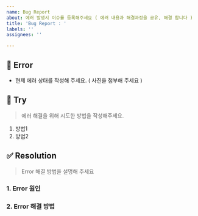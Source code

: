 ```yaml
---
name: Bug Report
about: 에러 발생시 이슈를 등록해주세요 ( 에러 내용과 해결과정을 공유, 해결 합니다 )
title: 'Bug Report : '
labels: ''
assignees: ''

---
```


## 💁 Error
- 현제 에러 상태를 작성해 주세요. ( 사진을 첨부해 주세요 )

## 📑 Try
> 에러 해결을 위해 시도한 방법을 작성해주세요.

1. 방법1  
2. 방법2
 
## ✅ Resolution
> Error 해결 방법을 설명해 주세요
### 1. Error 원인


### 2. Error 해결 방법
